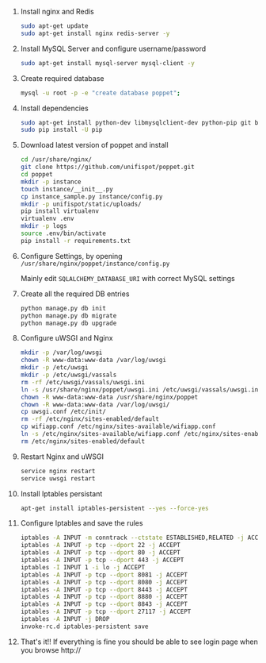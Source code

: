 1. Install nginx and Redis

    ```sh
    sudo apt-get update
    sudo apt-get install nginx redis-server -y
    ```

2. Install MySQL Server and configure username/password

    ```sh
    sudo apt-get install mysql-server mysql-client -y
    ```

3. Create required database


    ```sh
    mysql -u root -p -e "create database poppet";
    ```

3. Install dependencies

    ```sh
    sudo apt-get install python-dev libmysqlclient-dev python-pip git bc -y
    sudo pip install -U pip
    ```

4. Download latest version of poppet and install

    ```sh
    cd /usr/share/nginx/
    git clone https://github.com/unifispot/poppet.git
    cd poppet
    mkdir -p instance
    touch instance/__init__.py
    cp instance_sample.py instance/config.py
    mkdir -p unifispot/static/uploads/
    pip install virtualenv
    virtualenv .env
    mkdir -p logs
    source .env/bin/activate
    pip install -r requirements.txt
    ```

5. Configure Settings, by opening `/usr/share/nginx/poppet/instance/config.py`

    Mainly edit `SQLALCHEMY_DATABASE_URI` with correct MySQL settings

6. Create all the required DB entries

    ```sh
    python manage.py db init
    python manage.py db migrate
    python manage.py db upgrade
    ```

7. Configure uWSGI and Nginx

    ```sh
    mkdir -p /var/log/uwsgi
    chown -R www-data:www-data /var/log/uwsgi
    mkdir -p /etc/uwsgi
    mkdir -p /etc/uwsgi/vassals
    rm -rf /etc/uwsgi/vassals/uwsgi.ini
    ln -s /usr/share/nginx/poppet/uwsgi.ini /etc/uwsgi/vassals/uwsgi.ini
    chown -R www-data:www-data /usr/share/nginx/poppet
    chown -R www-data:www-data /var/log/uwsgi/
    cp uwsgi.conf /etc/init/
    rm -rf /etc/nginx/sites-enabled/default
    cp wifiapp.conf /etc/nginx/sites-available/wifiapp.conf
    ln -s /etc/nginx/sites-available/wifiapp.conf /etc/nginx/sites-enabled/wifiapp
    rm /etc/nginx/sites-enabled/default
    ```

8. Restart Nginx and uWSGI

    ```sh
    service nginx restart
    service uwsgi restart
    ```

9. Install Iptables persistant

    ```sh
    apt-get install iptables-persistent --yes --force-yes
    ```


10. Configure Iptables and save the rules

    ```sh
    iptables -A INPUT -m conntrack --ctstate ESTABLISHED,RELATED -j ACCEPT
    iptables -A INPUT -p tcp --dport 22 -j ACCEPT
    iptables -A INPUT -p tcp --dport 80 -j ACCEPT
    iptables -A INPUT -p tcp --dport 443 -j ACCEPT
    iptables -I INPUT 1 -i lo -j ACCEPT
    iptables -A INPUT -p tcp --dport 8081 -j ACCEPT
    iptables -A INPUT -p tcp --dport 8080 -j ACCEPT
    iptables -A INPUT -p tcp --dport 8443 -j ACCEPT
    iptables -A INPUT -p tcp --dport 8880 -j ACCEPT
    iptables -A INPUT -p tcp --dport 8843 -j ACCEPT
    iptables -A INPUT -p tcp --dport 27117 -j ACCEPT
    iptables -A INPUT -j DROP
    invoke-rc.d iptables-persistent save
    ```

11. That's it!! If everything is fine you should be able to see login page when you browse http://<your server ip>
